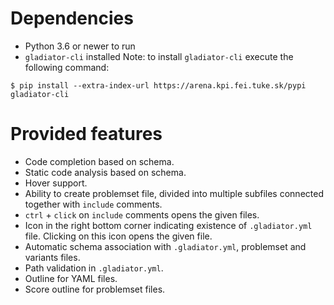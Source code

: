 # Dependencies

 - Python 3.6 or newer to run
 - `gladiator-cli` installed
Note: to install `gladiator-cli` execute the following command:
```
$ pip install --extra-index-url https://arena.kpi.fei.tuke.sk/pypi gladiator-cli
```

# Provided features
 - Code completion based on schema.
 - Static code analysis based on schema.
 - Hover support.
 - Ability to create problemset file, divided into multiple subfiles connected together with `include` comments.
 - `ctrl` + `click` on `include` comments opens the given files.
 - Icon in the right bottom corner indicating existence of `.gladiator.yml` file. Clicking on this icon opens the given file.
 - Automatic schema association with `.gladiator.yml`, problemset and variants files.
 - Path validation in `.gladiator.yml`.
 - Outline for YAML files.
 - Score outline for problemset files.